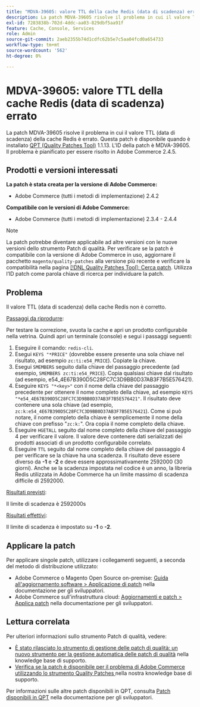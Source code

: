 ```yaml
---
title: "MDVA-39605: valore TTL della cache Redis (data di scadenza) errato"
description: La patch MDVA-39605 risolve il problema in cui il valore TTL (data di scadenza) della cache Redis è errato. Questa patch è disponibile quando è installato [Quality Patches Tool (QPT)](/help/announcements/adobe-commerce-announcements/magento-quality-patches-released-new-tool-to-self-serve-quality-patches.md) 1.1.13. L'ID della patch è MDVA-39605. Il problema è pianificato per essere risolto in Adobe Commerce 2.4.5.
exl-id: 7283838b-702d-4ddc-aa03-829dbf5aa91f
feature: Cache, Console, Services
role: Admin
source-git-commit: 2aeb2355b74d1cdfc62b5e7c5aa04fcd0a654733
workflow-type: tm+mt
source-wordcount: '562'
ht-degree: 0%

---
```


# MDVA-39605: valore TTL della cache Redis (data di scadenza) errato

La patch MDVA-39605 risolve il problema in cui il valore TTL (data di scadenza) della cache Redis è errato. Questa patch è disponibile quando è installato [QPT (Quality Patches Tool)](/help/announcements/adobe-commerce-announcements/magento-quality-patches-released-new-tool-to-self-serve-quality-patches.md) 1.1.13. L&#39;ID della patch è MDVA-39605. Il problema è pianificato per essere risolto in Adobe Commerce 2.4.5.

## Prodotti e versioni interessati

**La patch è stata creata per la versione di Adobe Commerce:**

* Adobe Commerce (tutti i metodi di implementazione) 2.4.2

**Compatibile con le versioni di Adobe Commerce:**

* Adobe Commerce (tutti i metodi di implementazione) 2.3.4 - 2.4.4

>[!NOTE]
>
>La patch potrebbe diventare applicabile ad altre versioni con le nuove versioni dello strumento Patch di qualità. Per verificare se la patch è compatibile con la versione di Adobe Commerce in uso, aggiornare il pacchetto `magento/quality-patches` alla versione più recente e verificare la compatibilità nella pagina [[!DNL Quality Patches Tool]: Cerca patch](https://experienceleague.adobe.com/tools/commerce-quality-patches/index.html). Utilizza l’ID patch come parola chiave di ricerca per individuare la patch.

## Problema

Il valore TTL (data di scadenza) della cache Redis non è corretto.

<u>Passaggi da riprodurre</u>:

Per testare la correzione, svuota la cache e apri un prodotto configurabile nella vetrina. Quindi apri un terminale (console) e segui i passaggi seguenti:

1. Eseguire il comando: `redis-cli`.
1. Esegui `KEYS "*PRICE"` (dovrebbe essere presente una sola chiave nel risultato, ad esempio `zc:ti:e54_PRICE`). Copiate la chiave.
1. Esegui `SMEMBERS` seguito dalla chiave del passaggio precedente (ad esempio, `SMEMBERS zc:ti:e54_PRICE`). Copia qualsiasi chiave dal risultato (ad esempio, e54_4E67B390D5C28FC7C3D9BB0D37AB3F7B5E576421).
1. Eseguire `KEYS "*<key>"` con il nome della chiave del passaggio precedente per ottenere il nome completo della chiave, ad esempio `KEYS "*e54_4E67B390D5C28FC7C3D9BB0D37AB3F7B5E576421"`. Il risultato deve contenere una sola chiave (ad esempio, `zc:k:e54_4E67B390D5C28FC7C3D9BB0D37AB3F7B5E576421`). Come si può notare, il nome completo della chiave è semplicemente il nome della chiave con prefisso &quot;`zc:k:`&quot;. Ora copia il nome completo della chiave.
1. Eseguire `HGETALL` seguito dal nome completo della chiave del passaggio 4 per verificare il valore. Il valore deve contenere dati serializzati dei prodotti associati di un prodotto configurabile correlato.
1. Eseguire `TTL` seguito dal nome completo della chiave del passaggio 4 per verificare se la chiave ha una scadenza. Il risultato deve essere diverso da **-1** e **-2** e deve essere approssimativamente 2592000 (30 giorni). Anche se la scadenza impostata nel codice è un anno, la libreria Redis utilizzata in Adobe Commerce ha un limite massimo di scadenza difficile di 2592000.

<u>Risultati previsti</u>:

Il limite di scadenza è 2592000s

<u>Risultati effettivi</u>:

Il limite di scadenza è impostato su **-1** o **-2**.

## Applicare la patch

Per applicare singole patch, utilizzare i collegamenti seguenti, a seconda del metodo di distribuzione utilizzato:

* Adobe Commerce o Magento Open Source on-premise: [Guida all&#39;aggiornamento software > Applicazione di patch](https://experienceleague.adobe.com/en/docs/commerce-operations/tools/quality-patches-tool/usage) nella documentazione per gli sviluppatori.
* Adobe Commerce sull&#39;infrastruttura cloud: [Aggiornamenti e patch > Applica patch](https://experienceleague.adobe.com/en/docs/commerce-cloud-service/user-guide/develop/upgrade/apply-patches) nella documentazione per gli sviluppatori.

## Lettura correlata

Per ulteriori informazioni sullo strumento Patch di qualità, vedere:

* [È stato rilasciato lo strumento di gestione delle patch di qualità: un nuovo strumento per la gestione automatica delle patch di qualità](/help/announcements/adobe-commerce-announcements/magento-quality-patches-released-new-tool-to-self-serve-quality-patches.md) nella knowledge base di supporto.
* [Verifica se la patch è disponibile per il problema di Adobe Commerce utilizzando lo strumento Quality Patches ](/help/support-tools/patches-available-in-qpt-tool/check-patch-for-magento-issue-with-magento-quality-patches.md) nella nostra knowledge base di supporto.

Per informazioni sulle altre patch disponibili in QPT, consulta [Patch disponibili in QPT](https://experienceleague.adobe.com/tools/commerce-quality-patches/index.html) nella documentazione per gli sviluppatori.
